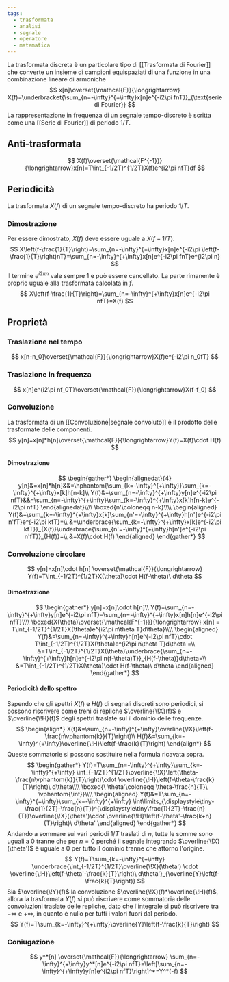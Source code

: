 ```yaml
---
tags:
  - trasformata
  - analisi
  - segnale
  - operatore
  - matematica
---
```

La trasformata discreta è un particolare tipo di [[Trasformata di Fourier]] che converte un insieme di campioni equispaziati di una funzione in una combinazione lineare di armoniche
$$
x[n]\overset{\mathcal{F}}{\longrightarrow} X(f)=\underbracket{\sum_{n=-\infty}^{+\infty}x[n]e^{-i2\pi fnT}}_{\text{serie di Fourier}}
$$
La rappresentazione in frequenza di un segnale tempo-discreto è scritta come una [[Serie di Fourier]] di periodo $1/T$.
## Anti-trasformata
$$
X(f)\overset{\mathcal{F^{-1}}}{\longrightarrow}x[n]=T\int_{-1/2T}^{1/2T}X(f)e^{i2\pi nfT}df
$$
## Periodicità
La trasformata $X(f)$ di un segnale tempo-discreto ha periodo $1/T$.
### Dimostrazione
Per essere dimostrato, $X(f)$ deve essere uguale a $X(f-1/T)$.
$$
X\left(f-\frac{1}{T}\right)=\sum_{n=-\infty}^{+\infty}x[n]e^{-i2\pi \left(f-\frac{1}{T}\right)nT}=\sum_{n=-\infty}^{+\infty}x[n]e^{-i2\pi fnT}e^{i2\pi n}
$$
Il termine $e^{i2\pi n}$ vale sempre $1$ e può essere cancellato. La parte rimanente è proprio uguale alla trasformata calcolata in $f$.
$$
X\left(f-\frac{1}{T}\right)=\sum_{n=-\infty}^{+\infty}x[n]e^{-i2\pi nfT}=X(f)
$$
## Proprietà
### Traslazione nel tempo
$$
x[n-n_0]\overset{\mathcal{F}}{\longrightarrow}X(f)e^{-i2\pi n_0fT}
$$
### Traslazione in frequenza
$$
x[n]e^{i2\pi nf_0T}\overset{\mathcal{F}}{\longrightarrow}X(f-f_0)
$$
### Convoluzione
La trasformata di un [[Convoluzione|segnale convoluto]] è il prodotto delle trasformate delle componenti.
$$
y[n]=x[n]*h[n]\overset{\mathcal{F}}{\longrightarrow}Y(f)=X(f)\cdot H(f)
$$
#### Dimostrazione
$$
\begin{gather*}
\begin{alignedat}{4}
y[n]&=x[n]*h[n]&&=\hphantom{\sum_{k=-\infty}^{+\infty}}\sum_{k=-\infty}^{+\infty}x[k]h[n-k]\\
Y(f)&=\sum_{n=-\infty}^{+\infty}y[n]e^{-i2\pi nfT}&&=\sum_{n=-\infty}^{+\infty}\sum_{k=-\infty}^{+\infty}x[k]h[n-k]e^{-i2\pi nfT}
\end{alignedat}\\\\
\boxed{n'\coloneqq n-k}\\\\
\begin{aligned}
Y(f)&=\sum_{k=-\infty}^{+\infty}x[k]\sum_{n'=-\infty}^{+\infty}h[n']e^{-i2\pi n'fT}e^{-i2\pi kfT}=\\
&=\underbrace{\sum_{k=-\infty}^{+\infty}x[k]e^{-i2\pi kfT}}_{X(f)}\underbrace{\sum_{n'=-\infty}^{+\infty}h[n']e^{-i2\pi n'fT}}_{H(f)}=\\
&=X(f)\cdot H(f)
\end{aligned}
\end{gather*}
$$
### Convoluzione circolare
$$
y[n]=x[n]\cdot h[n] \overset{\mathcal{F}}{\longrightarrow} Y(f)=T\int_{-1/2T}^{1/2T}X(\theta)\cdot H(f-\theta)\ d\theta
$$
#### Dimostrazione
$$
\begin{gather*}
y[n]=x[n]\cdot h[n]\\
Y(f)=\sum_{n=-\infty}^{+\infty}y[n]e^{-i2\pi nfT}=\sum_{n=-\infty}^{+\infty}x[n]h[n]e^{-i2\pi nfT}\\\\
\boxed{X(\theta)\overset{\mathcal{F^{-1}}}{\longrightarrow} x[n] = T\int_{-1/2T}^{1/2T}X(\theta)e^{i2\pi n\theta T}d\theta}\\\\
\begin{aligned}
Y(f)&=\sum_{n=-\infty}^{+\infty}h[n]e^{-i2\pi nfT}\cdot T\int_{-1/2T}^{1/2T}X(\theta)e^{i2\pi n\theta T}d\theta =\\
&=T\int_{-1/2T}^{1/2T}X(\theta)\underbrace{\sum_{n=-\infty}^{+\infty}h[n]e^{-i2\pi n(f-\theta)T}}_{H(f-\theta)}d\theta=\\
&=T\int_{-1/2T}^{1/2T}X(\theta)\cdot H(f-\theta)\ d\theta
\end{aligned}
\end{gather*}
$$
#### Periodicità dello spettro
Sapendo che gli spettri $X(f)$ e $H(f)$ di segnali discreti sono periodici, si possono riscrivere come treni di repliche $\overline{\!X}(f)$ e $\overline{\!H}(f)$ degli spettri traslate sul il dominio delle frequenze.
$$
\begin{align*}
X(f)&=\sum_{n=-\infty}^{+\infty}\overline{\!X}\left(f-\frac{n\vphantom{k}}{T}\right)\\
H(f)&=\sum_{k=-\infty}^{+\infty}\overline{\!H}\left(f-\frac{k}{T}\right)
\end{align*}
$$
Queste sommatorie si possono sostituire nella formula ricavata sopra.
$$
\begin{gather*}
Y(f)=T\sum_{n=-\infty}^{+\infty}\sum_{k=-\infty}^{+\infty} \int_{-1/2T}^{1/2T}\overline{\!X}\left(\theta-\frac{n\vphantom{k}}{T}\right)\cdot \overline{\!H}\left(f-\theta-\frac{k}{T}\right)\ d\theta\\\\
\boxed{\ \theta'\coloneqq \theta-\frac{n}{T}\ \vphantom{\int}}\\\\
\begin{aligned}
Y(f)&=T\sum_{n=-\infty}^{+\infty}\sum_{k=-\infty}^{+\infty} \int\limits_{\displaystyle\tiny-\frac{1}{2T}-\frac{n}{T}}^{\displaystyle\tiny\frac{1}{2T}-\frac{n}{T}}\overline{\!X}(\theta')\cdot \overline{\!H}\left(f-\theta'-\frac{k+n}{T}\right)\ d\theta'
\end{aligned}
\end{gather*}
$$
Andando a sommare sui vari periodi $1/T$ traslati di $n$, tutte le somme sono uguali a $0$ tranne che per $n=0$ perché il segnale integrando  $\overline{\!X}(\theta')$ è uguale a $0$ per tutto il dominio tranne che attorno l'origine.
$$
Y(f)=T\sum_{k=-\infty}^{+\infty} \underbrace{\int_{-1/2T}^{1/2T}\overline{\!X}(\theta') \cdot \overline{\!H}\left(f-\theta'-\frac{k}{T}\right)\ d\theta'}_{\overline{Y}\left(f-\frac{k}{T}\right)}
$$
Sia  $\overline{\!Y}(f)$ la convoluzione  $\overline{\!X}(f)*\overline{\!H}(f)$, allora la trasformata $Y(f)$ si può riscrivere come sommatoria delle convoluzioni traslate delle repliche, dato che l'integrale si può riscrivere tra $-\infty$ e $+\infty$, in quanto è nullo per tutti i valori fuori dal periodo.
$$
Y(f)=T\sum_{k=-\infty}^{+\infty}\overline{Y}\left(f-\frac{k}{T}\right)
$$
### Coniugazione
$$
y^*[n] \overset{\mathcal{F}}{\longrightarrow} \sum_{n=-\infty}^{+\infty}y^*[n]e^{-i2\pi nfT}=\left[\sum_{n=-\infty}^{+\infty}y[n]e^{i2\pi nfT}\right]^*=Y^*(-f)
$$
